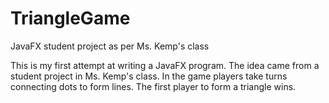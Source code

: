 # TriangleGame
JavaFX student project as per Ms. Kemp's class

This is my first attempt at writing a JavaFX program.
The idea came from a student project in Ms. Kemp's class.
In the game players take turns connecting dots to form lines.
The first player to form a triangle wins.
